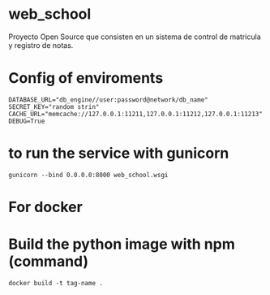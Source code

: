 # web_school
Proyecto Open Source que consisten en un sistema de control de matricula y registro de notas.

# Config of enviroments
````
DATABASE_URL="db_engine//user:password@network/db_name"
SECRET_KEY="random strin"
CACHE_URL="memcache://127.0.0.1:11211,127.0.0.1:11212,127.0.0.1:11213"
DEBUG=True
````

# to run the service with gunicorn
````
gunicorn --bind 0.0.0.0:8000 web_school.wsgi 
````

# For docker

# Build the python image with npm (command)
````
docker build -t tag-name .
````

